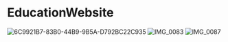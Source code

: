 # EducationWebsite
![6C9921B7-83B0-44B9-9B5A-D792BC22C935](https://user-images.githubusercontent.com/106895247/182834959-3166a234-a1d1-41d5-a630-6b464ccf3442.JPG)
![IMG_0083](https://user-images.githubusercontent.com/106895247/182834971-ade52418-1139-473f-88d4-3e031595125b.JPG)
![IMG_0087](https://user-images.githubusercontent.com/106895247/182834994-101e8481-c1c8-4890-8959-e41fef673213.JPG)

